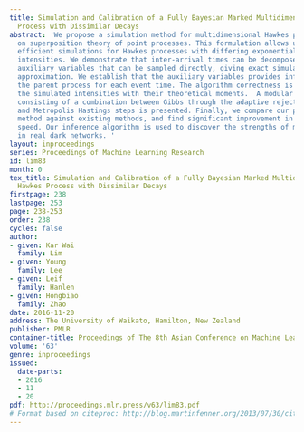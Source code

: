 ```yaml
---
title: Simulation and Calibration of a Fully Bayesian Marked Multidimensional Hawkes
  Process with Dissimilar Decays
abstract: 'We propose a simulation method for multidimensional Hawkes processes based
  on superposition theory of point processes. This formulation allows us to design
  efficient simulations for Hawkes processes with differing exponentially decaying
  intensities. We demonstrate that inter-arrival times can be decomposed into simpler
  auxiliary variables that can be sampled directly, giving exact simulation with no
  approximation. We establish that the auxiliary variables provides information on
  the parent process for each event time. The algorithm correctness is shown by verifying
  the simulated intensities with their theoretical moments.  A modular inference procedure
  consisting of a combination between Gibbs through the adaptive rejection sampling
  and Metropolis Hastings steps is presented. Finally, we compare our proposed simulation
  method against existing methods, and find significant improvement in terms of algorithm
  speed. Our inference algorithm is used to discover the strengths of mutually excitations
  in real dark networks. '
layout: inproceedings
series: Proceedings of Machine Learning Research
id: lim83
month: 0
tex_title: Simulation and Calibration of a Fully Bayesian Marked Multidimensional
  Hawkes Process with Dissimilar Decays
firstpage: 238
lastpage: 253
page: 238-253
order: 238
cycles: false
author:
- given: Kar Wai
  family: Lim
- given: Young
  family: Lee
- given: Leif
  family: Hanlen
- given: Hongbiao
  family: Zhao
date: 2016-11-20
address: The University of Waikato, Hamilton, New Zealand
publisher: PMLR
container-title: Proceedings of The 8th Asian Conference on Machine Learning
volume: '63'
genre: inproceedings
issued:
  date-parts:
  - 2016
  - 11
  - 20
pdf: http://proceedings.mlr.press/v63/lim83.pdf
# Format based on citeproc: http://blog.martinfenner.org/2013/07/30/citeproc-yaml-for-bibliographies/
---
```

